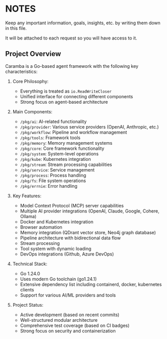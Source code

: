 # NOTES

Keep any important information, goals, insights, etc. by writing them down in this file.

It will be attached to each request so you will have access to it.

## Project Overview

Caramba is a Go-based agent framework with the following key characteristics:

1. Core Philosophy:

   - Everything is treated as `io.ReadWriteCloser`
   - Unified interface for connecting different components
   - Strong focus on agent-based architecture

2. Main Components:

   - `/pkg/ai`: AI-related functionality
   - `/pkg/provider`: Various service providers (OpenAI, Anthropic, etc.)
   - `/pkg/workflow`: Pipeline and workflow management
   - `/pkg/tools`: Framework tools
   - `/pkg/memory`: Memory management systems
   - `/pkg/core`: Core framework functionality
   - `/pkg/system`: System-level operations
   - `/pkg/kube`: Kubernetes integration
   - `/pkg/stream`: Stream processing capabilities
   - `/pkg/service`: Service management
   - `/pkg/process`: Process handling
   - `/pkg/fs`: File system operations
   - `/pkg/errnie`: Error handling

3. Key Features:

   - Model Context Protocol (MCP) server capabilities
   - Multiple AI provider integrations (OpenAI, Claude, Google, Cohere, Ollama)
   - Docker and Kubernetes integration
   - Browser automation
   - Memory integration (QDrant vector store, Neo4j graph database)
   - Pipeline architecture with bidirectional data flow
   - Stream processing
   - Tool system with dynamic loading
   - DevOps integrations (Github, Azure DevOps)

4. Technical Stack:

   - Go 1.24.0
   - Uses modern Go toolchain (go1.24.1)
   - Extensive dependency list including containerd, docker, kubernetes clients
   - Support for various AI/ML providers and tools

5. Project Status:
   - Active development (based on recent commits)
   - Well-structured modular architecture
   - Comprehensive test coverage (based on CI badges)
   - Strong focus on security and containerization
